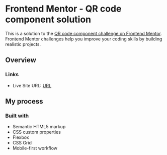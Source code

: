 # Frontend Mentor - QR code component solution

This is a solution to the [QR code component challenge on Frontend Mentor](https://www.frontendmentor.io/challenges/qr-code-component-iux_sIO_H). Frontend Mentor challenges help you improve your coding skills by building realistic projects.


## Overview

### Links

- Live Site URL: [URL](https://thomasbrown104.github.io/frontend-chanllage/QR-code-component/)

## My process

### Built with

- Semantic HTML5 markup
- CSS custom properties
- Flexbox
- CSS Grid
- Mobile-first workflow
